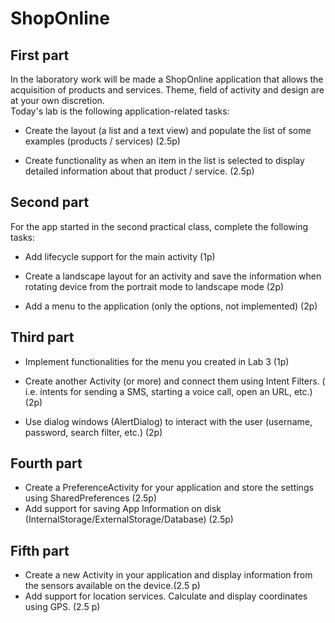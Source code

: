 # ShopOnline
## First part
In the laboratory work will be made a ShopOnline application that allows the acquisition of products and services. Theme, field of activity and design are at your own discretion.  
Today's lab is the following application-related tasks:  

- Create the layout (a list and a text view) and populate the list of some examples (products / services) (2.5p)

- Create functionality as when an item in the list is selected to display detailed information about that product / service. (2.5p)

## Second part
For the app started in the second practical class, complete the following tasks:

- Add lifecycle support for the main activity (1p)

- Create a landscape layout for an activity and save the information when rotating device from the portrait mode to landscape mode (2p)

- Add a menu to the application (only the options, not implemented) (2p)

## Third part
- Implement functionalities for the menu you created in Lab 3 (1p)

- Create another Activity (or more) and connect them using Intent Filters. ( i.e. intents for sending a SMS, starting a voice call, open an URL, etc.) (2p)

- Use dialog windows (AlertDialog) to interact with the user (username, password, search filter, etc.) (2p)

## Fourth part
- Create a PreferenceActivity for your application and store the settings using SharedPreferences (2.5p)
- Add support for saving App Information on disk (InternalStorage/ExternalStorage/Database) (2.5p)

## Fifth part
- Create a new Activity in your application and display information from the sensors available on the device.(2.5 p)
- Add support for location services. Calculate and display coordinates using GPS. (2.5 p)


